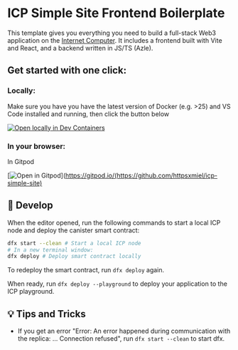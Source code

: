 # ICP Simple Site Frontend Boilerplate

This template gives you everything you need to build a full-stack Web3 application on the [Internet Computer](https://internetcomputer.org/).
It includes a frontend built with Vite and React, and a backend written in JS/TS (Azle).

## Get started with one click:

### Locally:

Make sure you have you have the latest version of Docker (e.g. >25) and VS Code installed and running, then click the button below

[![Open locally in Dev Containers](https://img.shields.io/static/v1?label=Dev%20Containers&message=Open&color=blue&logo=visualstudiocode)](https://vscode.dev/redirect?url=vscode://ms-vscode-remote.remote-containers/cloneInVolume?url=https://github.com/ICPHubPH/icp-simple-site)

### In your browser:

In Gitpod

[![Open in Gitpod](https://gitpod.io/button/open-in-gitpod.svg)](https://gitpod.io/(https://github.com/httpsxmiel/icp-simple-site)

## 🚀 Develop

When the editor opened, run the following commands to start a local ICP node and deploy the canister smart contract:

```bash
dfx start --clean # Start a local ICP node
# In a new terminal window:
dfx deploy # Deploy smart contract locally
```

To redeploy the smart contract, run `dfx deploy` again.

When ready, run `dfx deploy --playground` to deploy your application to the ICP playground.

## 💡 Tips and Tricks

- If you get an error "Error: An error happened during communication with the replica: ... Connection refused", run `dfx start --clean` to start dfx.
